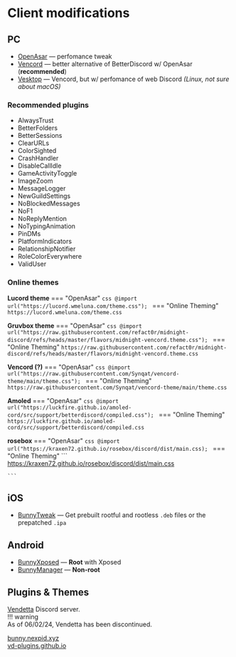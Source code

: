 # Client modifications

## PC

- [OpenAsar](https://openasar.dev) — perfomance tweak  
- [Vencord](https://vencord.dev) — better alternative of BetterDiscord w/ OpenAsar (**recommended**)
- [Vesktop](https://github.com/Vencord/Vesktop) — Vencord, but w/ perfomance of web Discord  *(Linux, not sure about macOS)*

### Recommended plugins
- AlwaysTrust
- BetterFolders
- BetterSessions
- ClearURLs
- ColorSighted
- CrashHandler
- DisableCallIdle
- GameActivityToggle
- ImageZoom
- MessageLogger
- NewGuildSettings
- NoBlockedMessages
- NoF1
- NoReplyMention
- NoTypingAnimation
- PinDMs
- PlatformIndicators
- RelationshipNotifier
- RoleColorEverywhere
- ValidUser

### Online themes  
**Lucord theme**
=== "OpenAsar"
    ```css
    @import url("https://lucord.wmeluna.com/theme.css");
    ```
=== "Online Theming"
    ```
    https://lucord.wmeluna.com/theme.css
    ```

**Gruvbox theme**
=== "OpenAsar"
    ```css
    @import url("https://raw.githubusercontent.com/refact0r/midnight-discord/refs/heads/master/flavors/midnight-vencord.theme.css");
    ```
=== "Online Theming"
    ```
    https://raw.githubusercontent.com/refact0r/midnight-discord/refs/heads/master/flavors/midnight-vencord.theme.css
    ```

**Vencord (?)**
=== "OpenAsar"
    ```css
    @import url("https://raw.githubusercontent.com/Synqat/vencord-theme/main/theme.css");
    ```
=== "Online Theming"
    ```
    https://raw.githubusercontent.com/Synqat/vencord-theme/main/theme.css
    ```

**Amoled**
=== "OpenAsar"
    ```css
    @import url("https://luckfire.github.io/amoled-cord/src/support/betterdiscord/compiled.css");
    ```
=== "Online Theming"
    ```
    https://luckfire.github.io/amoled-cord/src/support/betterdiscord/compiled.css
    ```

**rosebox**
=== "OpenAsar"
    ```css
    @import url("https://kraxen72.github.io/rosebox/discord/dist/main.css);
    ```
=== "Online Theming"
    ```
    https://kraxen72.github.io/rosebox/discord/dist/main.css
    
    ```

## iOS

- [BunnyTweak](https://github.com/bunny-mod/BunnyTweak/releases/latest) — Get prebuilt rootful and rootless `.deb` files or the prepatched `.ipa `

## Android

- [BunnyXposed](https://github.com/bunny-mod/BunnyXposed/releases/latest) — **Root** with Xposed
- [BunnyManager](https://github.com/bunny-mod/BunnyManager/releases/latest) — **Non-root**

## Plugins & Themes
[Vendetta](https://discord.gg/n9QQ4XhhJP) Discord server.  
!!! warning  
    As of 06/02/24, Vendetta has been discontinued.  

[bunny.nexpid.xyz](https://bunny.nexpid.xyz/)  
[vd-plugins.github.io](https://vd-plugins.github.io/web/#)  